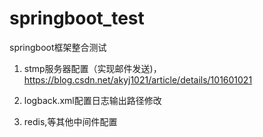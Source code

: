 # springboot_test
springboot框架整合测试

1. stmp服务器配置（实现邮件发送)，https://blog.csdn.net/akyj1021/article/details/101601021

2. logback.xml配置日志输出路径修改

3. redis,等其他中间件配置
